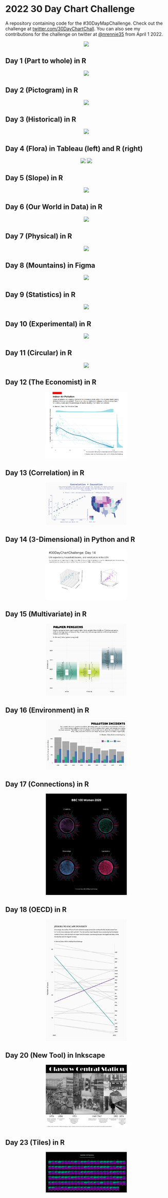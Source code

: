 # 2022 30 Day Chart Challenge

A repository containing code for the #30DayMapChallenge. Check out the challenge at [twitter.com/30DayChartChall](https://twitter.com/30DayChartChall?ref_src=twsrc%5Egoogle%7Ctwcamp%5Eserp%7Ctwgr%5Eauthor). You can also see my contributions for the challenge on twitter at [@nrennie35](https://twitter.com/nrennie35) from April 1 2022.

<p align="center">
<img src="prompts.jpg?raw=true" width="60%">
</p>

## Day 1 (Part to whole) in R
<p align="center">
<img src="viz/day_01.jpg?raw=true" width="50%">
</p>

## Day 2 (Pictogram) in R
<p align="center">
<img src="viz/day_02.jpg?raw=true" width="50%">
</p>

## Day 3 (Historical) in R
<p align="center">
<img src="viz/day_03.jpg?raw=true" width="50%">
</p>

## Day 4 (Flora) in Tableau (left) and R (right)
<p align="center">
<img src="viz/day_04.png?raw=true" width="48%">
<img src="viz/day_04_R.png?raw=true" width="48%">
</p> 

## Day 5 (Slope) in R
<p align="center">
<img src="viz/day_05.png?raw=true" width="50%">
</p>

## Day 6 (Our World in Data) in R
<p align="center">
<img src="viz/day_06.jpg?raw=true" width="50%">
</p>

## Day 7 (Physical) in R
<p align="center">
<img src="viz/day_07.jpg?raw=true" width="50%">
</p>

## Day 8 (Mountains) in Figma
<p align="center">
<img src="viz/day_08.png?raw=true" width="50%">
</p>

## Day 9 (Statistics) in R
<p align="center">
<img src="viz/day_09.png?raw=true" width="50%">
</p>

## Day 10 (Experimental) in R
<p align="center">
<img src="viz/day_10.jpg?raw=true" width="50%">
</p>

## Day 11 (Circular) in R
<p align="center">
<img src="viz/day_11.jpg?raw=true" width="50%">
</p>

## Day 12 (The Economist) in R
<p align="center">
<img src="viz/day_12.png?raw=true" width="50%">
</p>

## Day 13 (Correlation) in R
<p align="center">
<img src="viz/day_13.png?raw=true" width="50%">
</p>

## Day 14 (3-Dimensional) in Python and R
<p align="center">
<img src="viz/day_14.png?raw=true" width="50%">
</p>

## Day 15 (Multivariate) in R
<p align="center">
<img src="viz/day_15.jpg?raw=true" width="50%">
</p>

## Day 16 (Environment) in R
<p align="center">
<img src="viz/day_16.jpg?raw=true" width="50%">
</p>

## Day 17 (Connections) in R
<p align="center">
<img src="viz/day_17.jpg?raw=true" width="50%">
</p>

## Day 18 (OECD) in R
<p align="center">
<img src="viz/day_18.jpg?raw=true" width="50%">
</p>

## Day 20 (New Tool) in Inkscape
<p align="center">
<img src="viz/day_20.png?raw=true" width="50%">
</p>

## Day 23 (Tiles) in R
<p align="center">
<img src="viz/day_23.jpg?raw=true" width="50%">
</p>
